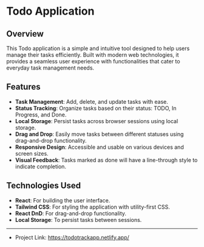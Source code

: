 # Todo Application

## Overview

This Todo application is a simple and intuitive tool designed to help users manage their tasks efficiently. Built with modern web technologies, it provides a seamless user experience with functionalities that cater to everyday task management needs.

## Features

- **Task Management**: Add, delete, and update tasks with ease.
- **Status Tracking**: Organize tasks based on their status: TODO, In Progress, and Done.
- **Local Storage**: Persist tasks across browser sessions using local storage.
- **Drag and Drop**: Easily move tasks between different statuses using drag-and-drop functionality.
- **Responsive Design**: Accessible and usable on various devices and screen sizes.
- **Visual Feedback**: Tasks marked as done will have a line-through style to indicate completion.

## Technologies Used

- **React**: For building the user interface.
- **Tailwind CSS**: For styling the application with utility-first CSS.
- **React DnD**: For drag-and-drop functionality.
- **Local Storage**: To persist tasks between sessions.
---
- Project Link:  https://todotrackapp.netlify.app/

